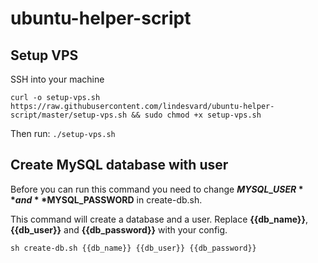 # ubuntu-helper-script

## Setup VPS

SSH into your machine

`curl -o setup-vps.sh https://raw.githubusercontent.com/lindesvard/ubuntu-helper-script/master/setup-vps.sh && sudo chmod +x setup-vps.sh`

Then run: `./setup-vps.sh`

## Create MySQL database with user

Before you can run this command you need to change **$MYSQL\_USER** and **$MYSQL\_PASSWORD** in create-db.sh.

This command will create a database and a user. Replace **{{db\_name}}**, **{{db\_user}}** and **{{db\_password}}** with your config.

`sh create-db.sh {{db_name}} {{db_user}} {{db_password}}`

